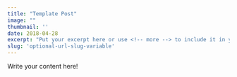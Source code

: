 ```yaml
---
title: "Template Post"
image: ""
thumbnail: ''
date: 2018-04-28
excerpt: "Put your excerpt here or use <!-- more --> to include it in your content."
slug: 'optional-url-slug-variable'
---
```


Write your content here!